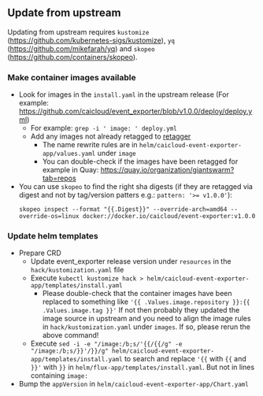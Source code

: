 ## Update from upstream

Updating from upstream requires `kustomize` (https://github.com/kubernetes-sigs/kustomize), `yq` (https://github.com/mikefarah/yq) and `skopeo` (https://github.com/containers/skopeo).

### Make container images available

- Look for images in the `install.yaml` in the upstream release (For example: https://github.com/caicloud/event_exporter/blob/v1.0.0/deploy/deploy.yml)
  - For example: `grep -i ' image: ' deploy.yml`
  - Add any images not already retagged to [retagger](https://github.com/giantswarm/retagger)
    - The name rewrite rules are in `helm/caicloud-event-exporter-app/values.yaml` under `image`
    - You can double-check if the images have been retagged for example in Quay: https://quay.io/organization/giantswarm?tab=repos
- You can use `skopeo` to find the right sha digests (if they are retagged via digest and not by tag/version patters e.g.: `pattern: '>= v1.0.0'`):
  ```shell
  skopeo inspect --format "{{.Digest}}" --override-arch=amd64 --override-os=linux docker://docker.io/caicloud/event-exporter:v1.0.0
  ```

### Update helm templates

- Prepare CRD
  - Update event_exporter release version under `resources` in the `hack/kustomization.yaml` file
  - Execute `kubectl kustomize hack > helm/caicloud-event-exporter-app/templates/install.yaml`
    - Please double-check that the container images have been replaced to
      something like `'{{ .Values.image.repository }}:{{ .Values.image.tag }}'`
      If not then probably they updated the image source in upstream and you
      need to align the image rules in `hack/kustomization.yaml` under
      `images`. If so, please rerun the above command!
  - Execute `sed -i -e "/image:/b;s/'{{/{{/g" -e "/image:/b;s/}}'/}}/g" helm/caicloud-event-exporter-app/templates/install.yaml` to search and replace `'{{` with `{{` and `}}'` with `}}` in `helm/flux-app/templates/install.yaml`. But not in lines containing `image:`
- Bump the `appVersion` in `helm/caicloud-event-exporter-app/Chart.yaml`
